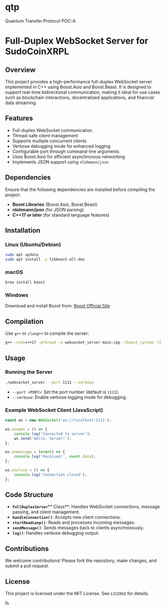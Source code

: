 # qtp
Quantum Transfer Protocol POC-A


# Full-Duplex WebSocket Server for SudoCoinXRPL

## Overview

This project provides a high-performance full-duplex WebSocket server implemented in C++ using Boost.Asio and Boost.Beast. It is designed to support real-time bidirectional communication, making it ideal for use cases such as blockchain interactions, decentralized applications, and financial data streaming.

## Features

- Full-duplex WebSocket communication
- Thread-safe client management
- Supports multiple concurrent clients
- Verbose debugging mode for enhanced logging
- Configurable port through command-line arguments
- Uses Boost.Asio for efficient asynchronous networking
- Implements JSON support using `nlohmann/json`

## Dependencies

Ensure that the following dependencies are installed before compiling the project:

- **Boost Libraries** (Boost.Asio, Boost.Beast)
- **nlohmann/json** (for JSON parsing)
- **C++17 or later** (for standard language features)

## Installation

### Linux (Ubuntu/Debian)

```bash
sudo apt update
sudo apt install -y libboost-all-dev
```

### macOS

```bash
brew install boost
```

### Windows

Download and install Boost from: [Boost Official Site](https://www.boost.org/)

## Compilation

Use `g++` or `clang++` to compile the server:

```bash
g++ -std=c++17 -pthread -o websocket_server main.cpp -lboost_system -lboost_thread -lboost_beast
```

## Usage

### Running the Server

```bash
./websocket_server --port 1111 --verbose
```

- `--port <PORT>`: Set the port number (default is `1111`).
- `--verbose`: Enable verbose logging mode for debugging.

### Example WebSocket Client (JavaScript)

```javascript
const ws = new WebSocket('ws://localhost:1111');

ws.onopen = () => {
    console.log('Connected to server');
    ws.send('Hello, Server!');
};

ws.onmessage = (event) => {
    console.log('Received:', event.data);
};

ws.onclose = () => {
    console.log('Connection closed');
};
```

## Code Structure

- **`FullDuplexServer`**** Class**: Handles WebSocket connections, message passing, and client management.
- **`handleConnection()`**: Accepts new client connections.
- **`startReadLoop()`**: Reads and processes incoming messages.
- **`sendMessage()`**: Sends messages back to clients asynchronously.
- **`log()`**: Handles verbose debugging output.

## Contributions

We welcome contributions! Please fork the repository, make changes, and submit a pull request.

## License

This project is licensed under the MIT License. See `LICENSE` for details.

fs
